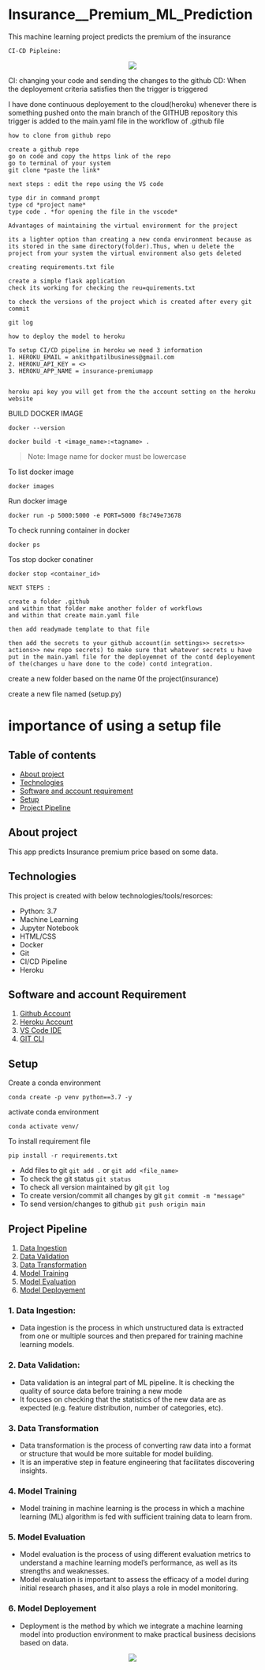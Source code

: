 # Insurance__Premium_ML_Prediction
This machine learning project predicts the premium of the insurance

```
CI-CD Pipleine:
```

<p align="center">
  <img src="https://d3hi6wehcrq5by.cloudfront.net/itnavi-blog/2021/07/CI-CD-la-gi-1.png"/>

CI: changing your code and sending the changes to the github 
CD: When the deployement criteria satisfies then the trigger is triggered 

I have done continuous deployement to the cloud(heroku) whenever there is something pushed onto the main branch of the GITHUB repository
this trigger is added to the main.yaml file in the workflow of .github file  

```
how to clone from github repo
```
```
create a github repo
go on code and copy the https link of the repo
go to terminal of your system
git clone *paste the link* 
```
```
next steps : edit the repo using the VS code
```
```
type dir in command prompt
type cd *project name*
type code . *for opening the file in the vscode*
```

```
Advantages of maintaining the virtual environment for the project
```
```
its a lighter option than creating a new conda environment because as its stored in the same directory(folder).Thus, when u delete the project from your system the virtual environment also gets deleted
```

```
creating requirements.txt file
```
```
create a simple flask application
check its working for checking the reu=quirements.txt
```
```
to check the versions of the project which is created after every git commit
```
```
git log
```
```
how to deploy the model to heroku
```
```
To setup CI/CD pipeline in heroku we need 3 information
1. HEROKU_EMAIL = ankithpatilbusiness@gmail.com
2. HEROKU_API_KEY = <>
3. HEROKU_APP_NAME = insurance-premiumapp


heroku api key you will get from the the account setting on the heroku website 
```
BUILD DOCKER IMAGE
```
docker --version

docker build -t <image_name>:<tagname> .
```
> Note: Image name for docker must be lowercase


To list docker image
```
docker images
```

Run docker image
```
docker run -p 5000:5000 -e PORT=5000 f8c749e73678
```

To check running container in docker
```
docker ps
```

Tos stop docker conatiner
```
docker stop <container_id>
```

```
NEXT STEPS :
```
```
create a folder .github
and within that folder make another folder of workflows
and within that create main.yaml file 

then add readymade template to that file

then add the secrets to your github account(in settings>> secrets>> actions>> new repo secrets) to make sure that whatever secrets u have put in the main.yaml file for the deployemnet of the contd deployement of the(changes u have done to the code) contd integration. 
```

create a new folder based on the name 0f the project(insurance)

create a new  file named (setup.py)
# importance of using a setup file 

## Table of contents
* [About project](#about-project)
* [Technologies](#technologies)
* [Software and account requirement](#software-and-account-requirement)
* [Setup](#setup)
* [Project Pipeline](#project-pipeline)
<!-- * [License](#license) -->

## About project
This app predicts Insurance premium price based on some data.


## Technologies
This project is created with below technologies/tools/resorces:
* Python: 3.7
* Machine Learning
* Jupyter Notebook
* HTML/CSS
* Docker
* Git
* CI/CD Pipeline
* Heroku


## Software and account Requirement
1. [Github Account](https://github.com/)
2. [Heroku Account](https://id.heroku.com/login)
3. [VS Code IDE](https://code.visualstudio.com/download)
4. [GIT CLI](https://git-scm.com/downloads)


## Setup
Create a conda environment
```
conda create -p venv python==3.7 -y
```

activate conda environment
```
conda activate venv/
```

To install requirement file
```
pip install -r requirements.txt
```

* Add files to git  `git add .` or  `git add <file_name>`    
* To check the git status  `git status`    
* To check all version maintained by git  `git log`    
* To create version/commit all changes by git  `git commit -m "message"`    
* To send version/changes to github  `git push origin main`    


## Project Pipeline
1. [Data Ingestion](#1-data-ingestion)
2. [Data Validation](#2-data-validation)
3. [Data Transformation](#3-data-transformation)
4. [Model Training](#4-model-training)
5. [Model Evaluation](#5-model-evaluation)
6. [Model Deployement](#6-model-deployement)

### 1. Data Ingestion: 
* Data ingestion is the process in which unstructured data is extracted from one or multiple sources and then prepared for training machine learning models.

### 2. Data Validation:
* Data validation is an integral part of ML pipeline. It is checking the quality of source data before training a new mode
* It focuses on checking that the statistics of the new data are as expected (e.g. feature distribution, number of categories, etc). 

### 3. Data Transformation 
* Data transformation is the process of converting raw data into a format or structure that would be more suitable for model building.
* It is an imperative step in feature engineering that facilitates discovering insights.

### 4. Model Training
* Model training in machine learning is the process in which a machine learning (ML) algorithm is fed with sufficient training data to learn from.

### 5. Model Evaluation
* Model evaluation is the process of using different evaluation metrics to understand a machine learning model’s performance, as well as its strengths and weaknesses.
* Model evaluation is important to assess the efficacy of a model during initial research phases, and it also plays a role in model monitoring.

### 6. Model Deployement
* Deployment is the method by which we integrate a machine learning model into production environment to make practical business decisions based on data.
 

<p align="center">
  <img src="https://algorithmia.com/blog/wp-content/uploads/2020/09/ML-Pipeline-1_A-scaled.jpg"/>



